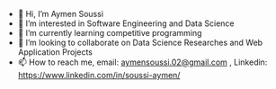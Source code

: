 - 👋 Hi, I’m Aymen Soussi
- 👀 I’m interested in Software Engineering and Data Science
- 🌱 I’m currently learning competitive programming
- 💞️ I’m looking to collaborate on Data Science Researches and Web Application Projects
- 📫 How to reach me, email: aymensoussi.02@gmail.com , Linkedin: https://www.linkedin.com/in/soussi-aymen/

<!---
Soussi-Aymen/Aymen-Soussi is a ✨ special ✨ repository because its `README.md` (this file) appears on your GitHub profile.
You can click the Preview link to take a look at your changes.
--->
